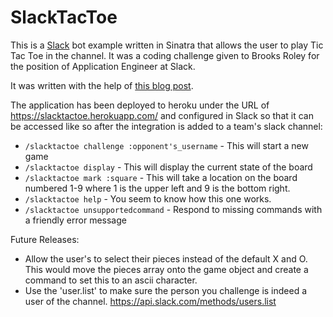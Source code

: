 # SlackTacToe

This is a [Slack](https://slack.com) bot example written in Sinatra that allows the user to play Tic Tac Toe in the channel. It was a coding challenge given to Brooks Roley for the position of Application Engineer at Slack.

It was written with the help of [this blog post](http://wearestac.com/blog/building-a-slack-slash-command-with-sinatra-finch-and-heroku).

The application has been deployed to heroku under the URL of https://slacktactoe.herokuapp.com/ and configured in Slack so that it can be accessed like so after the integration is added to a team's slack channel:

* `/slacktactoe challenge :opponent's_username` - This will start a new game
* `/slacktactoe display` - This will display the current state of the board
* `/slacktactoe mark :square` - This will take a location on the board numbered 1-9 where 1 is the upper left and 9 is the bottom right.
* `/slacktactoe help` - You seem to know how this one works.
* `/slacktactoe unsupportedcommand` - Respond to missing commands with a friendly error message


Future Releases:

- Allow the user's to select their pieces instead of the default X and O.
  This would move the pieces array onto the game object and create a command to set this to an ascii character.
- Use the 'user.list' to make sure the person you challenge is indeed a user of the channel.
  https://api.slack.com/methods/users.list